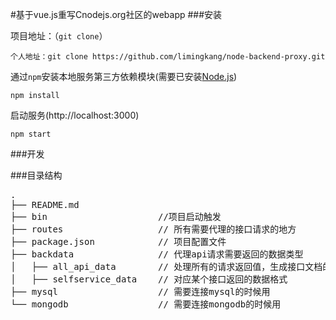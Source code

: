 #基于vue.js重写Cnodejs.org社区的webapp
###安装

项目地址：（`git clone`）

```shell
个人地址：git clone https://github.com/limingkang/node-backend-proxy.git
```

通过`npm`安装本地服务第三方依赖模块(需要已安装[Node.js](https://nodejs.org/))

```
npm install
```
启动服务(http://localhost:3000)

```
npm start
```

###开发

###目录结构
<pre>
.
├── README.md           
├── bin               		//项目启动触发
├── routes         			// 所有需要代理的接口请求的地方
├── package.json       		// 项目配置文件
├── backdata                // 代理api请求需要返回的数据类型
│   ├── all_api_data        // 处理所有的请求返回值，生成接口文档的时候用
│   ├── selfservice_data    // 对应某个接口返回的数据格式
├── mysql          			// 需要连接mysql的时候用
└── mongodb  				// 需要连接mongodb的时候用
</pre>

